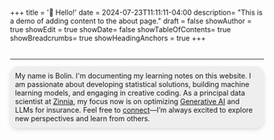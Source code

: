 +++
title = '👋 Hello!'
date = 2024-07-23T11:11:11-04:00
description= "This is a demo of adding content to the about page."
draft = false
showAuthor = true
showEdit = true
showDate= false
showTableOfContents= true
showBreadcrumbs= true
showHeadingAnchors = true
+++
<div style="height: 5px;"></div>

--- 

 
<div style="background-color: rgba(128, 128, 128, 0.12); padding: 10px; border-radius: 16px;box-shadow: 0 4px 8px rgba(0,0,0,0.13);">
My name is Bolin. I'm documenting my learning notes on this website. I am passionate about developing statistical solutions, building machine learning models, and engaging in creative coding. As a principal data scientist at <a href="https://www.zinnia.com" target="_blank">Zinnia</a>, my focus now is on optimizing <a href="https://zinnia.com/resources/zinnia-datos-ai-webinar-recap/" target="_blank">Generative AI</a> and LLMs for insurance. Feel free to <a href="https://www.linkedin.com/in/bolinli/" target="_blank">connect</a>—I’m always excited to explore new perspectives and learn from others.
</div>


<div style="height: 50px;"></div>


<script src="https://cdn.jsdelivr.net/npm/p5@1.4.0/lib/p5.js"></script>
<script src="/js/learn3.js"></script>


